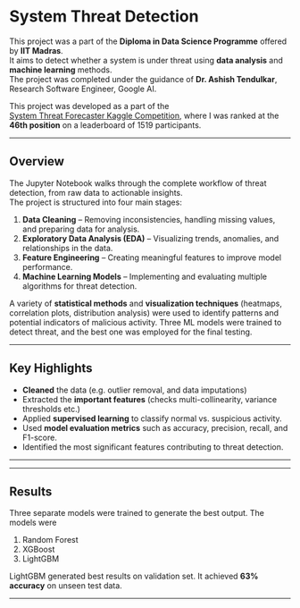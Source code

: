 # System Threat Detection

This project was a part of the **Diploma in Data Science Programme** offered by **IIT Madras**.  
It aims to detect whether a system is under threat using **data analysis** and **machine learning** methods.  
The project was completed under the guidance of **Dr. Ashish Tendulkar**, Research Software Engineer, Google AI.

This project was developed as a part of the  
[System Threat Forecaster Kaggle Competition](https://www.kaggle.com/competitions/System-Threat-Forecaster/leaderboard), where I was ranked at the **46th position** on a leaderboard of 1519 participants.

---

## Overview
The Jupyter Notebook walks through the complete workflow of threat detection, from raw data to actionable insights.  
The project is structured into four main stages:

1. **Data Cleaning** – Removing inconsistencies, handling missing values, and preparing data for analysis.
2. **Exploratory Data Analysis (EDA)** – Visualizing trends, anomalies, and relationships in the data.
3. **Feature Engineering** – Creating meaningful features to improve model performance.
4. **Machine Learning Models** – Implementing and evaluating multiple algorithms for threat detection.

A variety of **statistical methods** and **visualization techniques** (heatmaps, correlation plots, distribution analysis) were used to identify patterns and potential indicators of malicious activity. Three ML models were trained to detect threat, and the best one was employed for the final testing. 

---

## Key Highlights
- **Cleaned** the data (e.g. outlier removal, and data imputations)
- Extracted the **important features** (checks multi-collinearity, variance thresholds etc.)
- Applied **supervised learning** to classify normal vs. suspicious activity.
- Used **model evaluation metrics** such as accuracy, precision, recall, and F1-score.
- Identified the most significant features contributing to threat detection.

---

---

## Results
Three separate models were trained to generate the best output. The models were 
1. Random Forest
2. XGBoost
3. LightGBM

LightGBM generated best results on validation set. It achieved **63% accuracy** on unseen test data.

---
